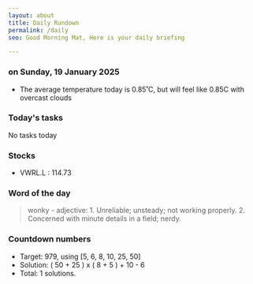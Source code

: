 ```yaml
---
layout: about
title: Daily Rundown
permalink: /daily
seo: Good Morning Mat, Here is your daily briefing

---
```


<!-- weather_marker starts -->
### on Sunday, 19 January 2025

- The average temperature today is 0.85˚C,
 but will feel like 0.85C with overcast clouds

<!-- weather_marker ends -->

### Today's tasks
<!-- task_marker starts -->
No tasks today
<!-- task_marker ends -->

### Stocks

<!-- stocks_marker starts -->

- VWRL.L : 114.73

<!-- stocks_marker ends -->

### Word of the day
<!-- word_marker starts -->

 > wonky - adjective: 1. Unreliable; unsteady; not working properly. 2. Concerned with minute details in a field; nerdy.

<!-- word_marker ends -->

### Countdown numbers
<!-- game_marker starts -->

- Target: 979, using [5, 6, 8, 10, 25, 50]
- Solution: ( 50 + 25 ) x ( 8 + 5 ) + 10 - 6
- Total: 1 solutions.

<!-- game_marker ends -->

